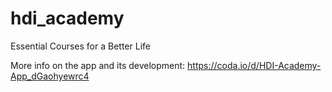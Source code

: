 # hdi_academy

Essential Courses for a Better Life

More info on the app and its development: https://coda.io/d/HDI-Academy-App_dGaohyewrc4